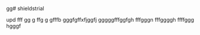 gg# shieldstrial

upd
fff
gg
g
ffg
g
gfffb
gggfgffхfjggfj
gggggfffggfgh
fffgggn
fffggggh
ffffggg
hgggf
